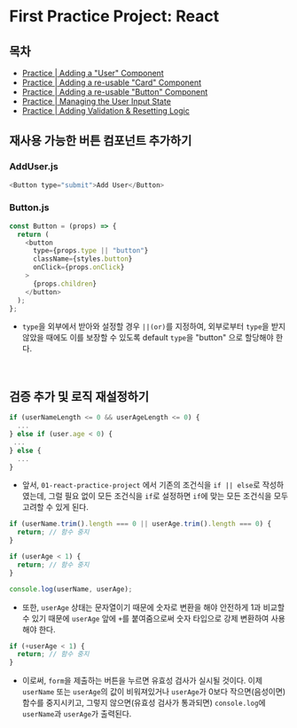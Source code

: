 # First Practice Project: React

## 목차

- [Practice | Adding a "User" Component](#사용자-컴포넌트-추가하기)
- [Practice | Adding a re-usable "Card" Component](#재사용-가능한-카드-컴포넌트-추가하기)
- [Practice | Adding a re-usable "Button" Component](#재사용-가능한-버튼-컴포넌트-추가하기)
- [Practice | Managing the User Input State](#사용자-입력-State-관리하기)
- [Practice | Adding Validation & Resetting Logic](#검증-추가-및-로직-재설정하기)

## 재사용 가능한 버튼 컴포넌트 추가하기

### AddUser.js

```js
<Button type="submit">Add User</Button>
```

### Button.js

```js
const Button = (props) => {
  return (
    <button
      type={props.type || "button"}
      className={styles.button}
      onClick={props.onClick}
    >
      {props.children}
    </button>
  );
};
```

- `type`을 외부에서 받아와 설정할 경우 `||(or)`를 지정하여, 외부로부터 `type`을 받지 않았을 때에도 이를 보장할 수 있도록 default `type`을 "button" 으로 할당해야 한다.

</br>

## 검증 추가 및 로직 재설정하기

```js
if (userNameLength <= 0 && userAgeLength <= 0) {
  ...
} else if (user.age < 0) {
 ...
} else {
  ...
}
```

- 앞서, `01-react-practice-project` 에서 기존의 조건식을 `if || else`로 작성하였는데, 그럴 필요 없이 모든 조건식을 `if`로 설정하면 `if`에 맞는 모든 조건식을 모두 고려할 수 있게 된다.

```js
if (userName.trim().length === 0 || userAge.trim().length === 0) {
  return; // 함수 중지
}

if (userAge < 1) {
  return; // 함수 중지
}

console.log(userName, userAge);
```

- 또한, `userAge` 상태는 문자열이기 때문에 숫자로 변환을 해야 안전하게 1과 비교할 수 있기 때문에 `userAge` 앞에 `+`를 붙여줌으로써 숫자 타입으로 강제 변환하여 사용해야 한다.

```js
if (+userAge < 1) {
  return; // 함수 중지
}
```

- 이로써, `form`을 제출하는 버튼을 누르면 유효성 검사가 실시될 것이다. 이제 `userName` 또는 `userAge`의 값이 비워져있거나 `userAge`가 0보다 작으면(음성이면) 함수를 중지시키고, 그렇지 않으면(유효성 검사가 통과되면) `console.log`에 `userName`과 `userAge`가 출력된다.

</br>
